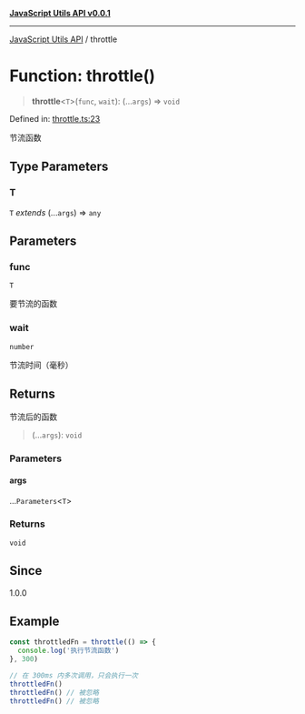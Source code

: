 [**JavaScript Utils API v0.0.1**](../README.md)

***

[JavaScript Utils API](../globals.md) / throttle

# Function: throttle()

> **throttle**\<`T`\>(`func`, `wait`): (...`args`) => `void`

Defined in: [throttle.ts:23](https://github.com/toFrankie/utils/blob/6fe72e7788243f5d10d8a2f3a2f17524edf4c4ce/src/function/throttle.ts#L23)

节流函数

## Type Parameters

### T

`T` *extends* (...`args`) => `any`

## Parameters

### func

`T`

要节流的函数

### wait

`number`

节流时间（毫秒）

## Returns

节流后的函数

> (...`args`): `void`

### Parameters

#### args

...`Parameters`\<`T`\>

### Returns

`void`

## Since

1.0.0

## Example

```ts
const throttledFn = throttle(() => {
  console.log('执行节流函数')
}, 300)

// 在 300ms 内多次调用，只会执行一次
throttledFn()
throttledFn() // 被忽略
throttledFn() // 被忽略
```
